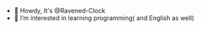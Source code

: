 - 👋 Howdy, It's @Ravened-Clock
- 👀 I’m interested in learning programming( and English as well)

<!---
Ravened-Clock/Ravened-Clock is a ✨ special ✨ repository because its `README.md` (this file) appears on your GitHub profile.
You can click the Preview link to take a look at your changes.
--->

